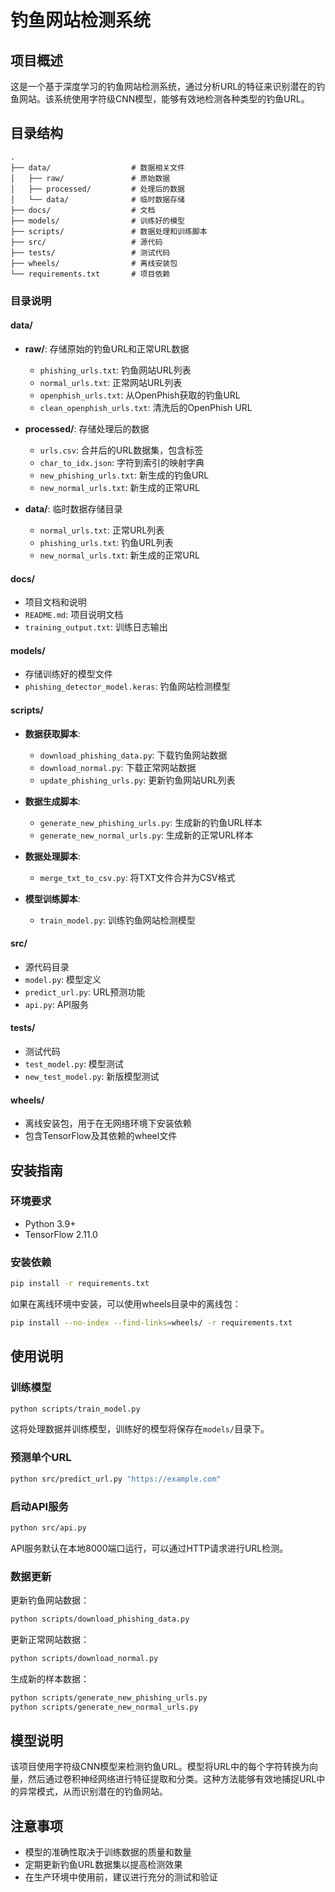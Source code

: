 # 钓鱼网站检测系统

## 项目概述

这是一个基于深度学习的钓鱼网站检测系统，通过分析URL的特征来识别潜在的钓鱼网站。该系统使用字符级CNN模型，能够有效地检测各种类型的钓鱼URL。

## 目录结构

```
.
├── data/                  # 数据相关文件
│   ├── raw/               # 原始数据
│   ├── processed/         # 处理后的数据
│   └── data/              # 临时数据存储
├── docs/                  # 文档
├── models/                # 训练好的模型
├── scripts/               # 数据处理和训练脚本
├── src/                   # 源代码
├── tests/                 # 测试代码
├── wheels/                # 离线安装包
└── requirements.txt       # 项目依赖
```

### 目录说明

#### data/
- **raw/**: 存储原始的钓鱼URL和正常URL数据
  - `phishing_urls.txt`: 钓鱼网站URL列表
  - `normal_urls.txt`: 正常网站URL列表
  - `openphish_urls.txt`: 从OpenPhish获取的钓鱼URL
  - `clean_openphish_urls.txt`: 清洗后的OpenPhish URL
  
- **processed/**: 存储处理后的数据
  - `urls.csv`: 合并后的URL数据集，包含标签
  - `char_to_idx.json`: 字符到索引的映射字典
  - `new_phishing_urls.txt`: 新生成的钓鱼URL
  - `new_normal_urls.txt`: 新生成的正常URL

- **data/**: 临时数据存储目录
  - `normal_urls.txt`: 正常URL列表
  - `phishing_urls.txt`: 钓鱼URL列表
  - `new_normal_urls.txt`: 新生成的正常URL

#### docs/
- 项目文档和说明
- `README.md`: 项目说明文档
- `training_output.txt`: 训练日志输出

#### models/
- 存储训练好的模型文件
- `phishing_detector_model.keras`: 钓鱼网站检测模型

#### scripts/
- **数据获取脚本**:
  - `download_phishing_data.py`: 下载钓鱼网站数据
  - `download_normal.py`: 下载正常网站数据
  - `update_phishing_urls.py`: 更新钓鱼网站URL列表

- **数据生成脚本**:
  - `generate_new_phishing_urls.py`: 生成新的钓鱼URL样本
  - `generate_new_normal_urls.py`: 生成新的正常URL样本

- **数据处理脚本**:
  - `merge_txt_to_csv.py`: 将TXT文件合并为CSV格式

- **模型训练脚本**:
  - `train_model.py`: 训练钓鱼网站检测模型

#### src/
- 源代码目录
- `model.py`: 模型定义
- `predict_url.py`: URL预测功能
- `api.py`: API服务

#### tests/
- 测试代码
- `test_model.py`: 模型测试
- `new_test_model.py`: 新版模型测试

#### wheels/
- 离线安装包，用于在无网络环境下安装依赖
- 包含TensorFlow及其依赖的wheel文件

## 安装指南

### 环境要求
- Python 3.9+
- TensorFlow 2.11.0

### 安装依赖

```bash
pip install -r requirements.txt
```

如果在离线环境中安装，可以使用wheels目录中的离线包：

```bash
pip install --no-index --find-links=wheels/ -r requirements.txt
```

## 使用说明

### 训练模型

```bash
python scripts/train_model.py
```

这将处理数据并训练模型，训练好的模型将保存在`models/`目录下。

### 预测单个URL

```bash
python src/predict_url.py "https://example.com"
```

### 启动API服务

```bash
python src/api.py
```

API服务默认在本地8000端口运行，可以通过HTTP请求进行URL检测。

### 数据更新

更新钓鱼网站数据：

```bash
python scripts/download_phishing_data.py
```

更新正常网站数据：

```bash
python scripts/download_normal.py
```

生成新的样本数据：

```bash
python scripts/generate_new_phishing_urls.py
python scripts/generate_new_normal_urls.py
```

## 模型说明

该项目使用字符级CNN模型来检测钓鱼URL。模型将URL中的每个字符转换为向量，然后通过卷积神经网络进行特征提取和分类。这种方法能够有效地捕捉URL中的异常模式，从而识别潜在的钓鱼网站。

## 注意事项

- 模型的准确性取决于训练数据的质量和数量
- 定期更新钓鱼URL数据集以提高检测效果
- 在生产环境中使用前，建议进行充分的测试和验证
